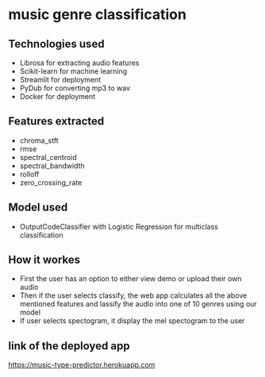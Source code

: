 # music genre classification

## Technologies used
* Librosa for extracting audio features
* Scikit-learn for machine learning
* Streamlit for deployment
* PyDub for converting mp3 to wav
* Docker for deployment

## Features extracted
* chroma_stft
* rmse
* spectral_centroid
* spectral_bandwidth
* rolloff
* zero_crossing_rate

## Model used
* OutputCodeClassifier with Logistic Regression for multiclass classification


## How it workes
* First the user has an option to either view demo or upload their own audio
* Then if the user selects classify, the web app calculates all the above mentioned features and lassify the audio into one of 10 genres using our model
* If user selects spectogram, it display the mel spectogram to the user


## link of the deployed app
https://music-type-predictor.herokuapp.com
